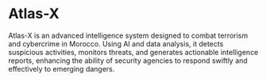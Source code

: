 # Atlas-X
Atlas-X is an advanced intelligence system designed to combat terrorism and cybercrime in Morocco. Using AI and data analysis, it detects suspicious activities, monitors threats, and generates actionable intelligence reports, enhancing the ability of security agencies to respond swiftly and effectively to emerging dangers.
